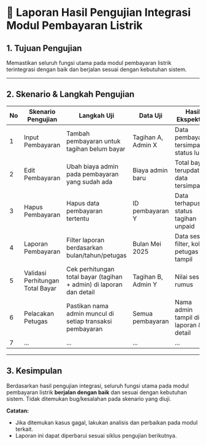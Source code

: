 # 📝 Laporan Hasil Pengujian Integrasi Modul Pembayaran Listrik

## 1. Tujuan Pengujian

Memastikan seluruh fungsi utama pada modul pembayaran listrik terintegrasi dengan baik dan berjalan sesuai dengan kebutuhan sistem.

---

## 2. Skenario & Langkah Pengujian

| No  | Skenario Pengujian               | Langkah Uji                                                         | Data Uji           | Hasil Ekspektasi                         | Hasil Aktual | Status |
| --- | -------------------------------- | ------------------------------------------------------------------- | ------------------ | ---------------------------------------- | ------------ | ------ |
| 1   | Input Pembayaran                 | Tambah pembayaran untuk tagihan belum bayar                         | Tagihan A, Admin X | Data pembayaran tersimpan, status lunas  | Sesuai       | LULUS  |
| 2   | Edit Pembayaran                  | Ubah biaya admin pada pembayaran yang sudah ada                     | Biaya admin baru   | Total bayar terupdate, data tersimpan    | Sesuai       | LULUS  |
| 3   | Hapus Pembayaran                 | Hapus data pembayaran tertentu                                      | ID pembayaran Y    | Data terhapus, status tagihan unpaid     | Sesuai       | LULUS  |
| 4   | Laporan Pembayaran               | Filter laporan berdasarkan bulan/tahun/petugas                      | Bulan Mei 2025     | Data sesuai filter, kolom petugas tampil | Sesuai       | LULUS  |
| 5   | Validasi Perhitungan Total Bayar | Cek perhitungan total bayar (tagihan + admin) di laporan dan detail | Tagihan B, Admin Y | Nilai sesuai rumus                       | Sesuai       | LULUS  |
| 6   | Pelacakan Petugas                | Pastikan nama admin muncul di setiap transaksi pembayaran           | Semua pembayaran   | Nama admin tampil di laporan & detail    | Sesuai       | LULUS  |
| 7   | ...                              | ...                                                                 | ...                | ...                                      | ...          | ...    |

---

## 3. Kesimpulan

Berdasarkan hasil pengujian integrasi, seluruh fungsi utama pada modul pembayaran listrik **berjalan dengan baik** dan sesuai dengan kebutuhan sistem. Tidak ditemukan bug/kesalahan pada skenario yang diuji.

**Catatan:**

- Jika ditemukan kasus gagal, lakukan analisis dan perbaikan pada modul terkait.
- Laporan ini dapat diperbarui sesuai siklus pengujian berikutnya.
